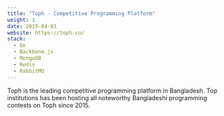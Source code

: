 ```yaml
---
title: "Toph - Competitive Programming Platform"
weight: 1
date: 2015-04-01
website: https://toph.co/
stack:
  - Go
  - Backbone.js
  - MongoDB
  - Redis
  - RabbitMQ
---
```


Toph is the leading competitive programming platform in Bangladesh. Top institutions has been hosting all noteworthy Bangladeshi programming contests on Toph since 2015.
